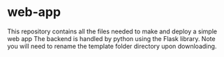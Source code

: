 # web-app
This repository contains all the files needed to make and deploy a simple web app
The backend is handled by python using the Flask library. 
Note you will need to rename the template folder directory upon downloading.

